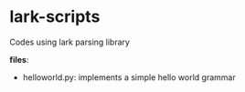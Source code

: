 # lark-scripts
Codes using lark parsing library

**files**:
- helloworld.py:
implements a simple hello world grammar

